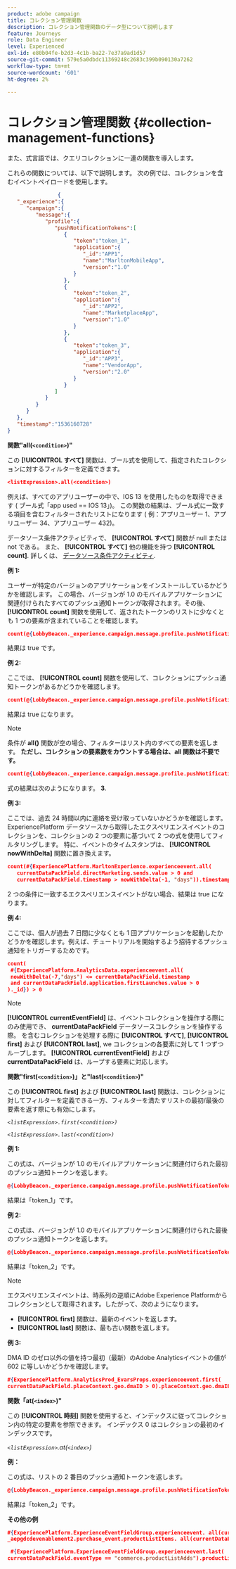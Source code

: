 ```yaml
---
product: adobe campaign
title: コレクション管理関数
description: コレクション管理関数のデータ型について説明します
feature: Journeys
role: Data Engineer
level: Experienced
exl-id: e80b04fe-b2d3-4c1b-ba22-7e37a9ad1d57
source-git-commit: 579e5a0dbdc11369248c2683c399b090130a7262
workflow-type: tm+mt
source-wordcount: '601'
ht-degree: 2%

---
```


# コレクション管理関数 {#collection-management-functions}

また、式言語では、クエリコレクションに一連の関数を導入します。

これらの関数については、以下で説明します。 次の例では、コレクションを含むイベントペイロードを使用します。

```json
                { 
   "_experience":{ 
      "campaign":{ 
         "message":{ 
            "profile":{ 
               "pushNotificationTokens":[ 
                  { 
                     "token":"token_1",
                     "application":{ 
                        "_id":"APP1",
                        "name":"MarltonMobileApp",
                        "version":"1.0"
                     }
                  },
                  { 
                     "token":"token_2",
                     "application":{ 
                        "_id":"APP2",
                        "name":"MarketplaceApp",
                        "version":"1.0"
                     }
                  },
                  { 
                     "token":"token_3",
                     "application":{ 
                        "_id":"APP3",
                        "name":"VendorApp",
                        "version":"2.0"
                     }
                  }
               ]
            }
         }
      }
   },
   "timestamp":"1536160728"
}
```

**関数&quot;all(`<condition>`)&quot;**

この **[!UICONTROL すべて]** 関数は、ブール式を使用して、指定されたコレクションに対するフィルターを定義できます。

```json
<listExpression>.all(<condition>)
```

例えば、すべてのアプリユーザーの中で、IOS 13 を使用したものを取得できます ( ブール式「app used == IOS 13」)。 この関数の結果は、ブール式に一致する項目を含むフィルターされたリストになります ( 例：アプリユーザー 1、アプリユーザー 34、アプリユーザー 432)。

データソース条件アクティビティで、 **[!UICONTROL すべて]** 関数が null または not である。 また、 **[!UICONTROL すべて]** 他の機能を持つ **[!UICONTROL count]**. 詳しくは、 [データソース条件アクティビティ](../building-journeys/condition-activity.md#data_source_condition).

**例 1:**

ユーザーが特定のバージョンのアプリケーションをインストールしているかどうかを確認します。 この場合、バージョンが 1.0 のモバイルアプリケーションに関連付けられたすべてのプッシュ通知トークンが取得されます。その後、 **[!UICONTROL count]** 関数を使用して、返されたトークンのリストに少なくとも 1 つの要素が含まれていることを確認します。

```json
count(@{LobbyBeacon._experience.campaign.message.profile.pushNotificationTokens.all(currentEventField.application.version == "1.0").token}) > 0
```

結果は true です。

**例 2:**

ここでは、 **[!UICONTROL count]** 関数を使用して、コレクションにプッシュ通知トークンがあるかどうかを確認します。

```json
count(@{LobbyBeacon._experience.campaign.message.profile.pushNotificationTokens.all().token}) > 0
```

結果は true になります。

<!--Alternatively, you can check if there is no token in the collection:

   ```json
   count(@{LobbyBeacon._experience.campaign.message.profile.pushNotificationTokens.all().token}) == 0
   ```

The result will be false.

Here we use the count function in a condition to count the number of push notification tokens in the event.

`count(@{LobbyBeacon._experience.campaign.message.profile.pushNotificationTokens.all().token})`

The result is true.

Note that when the condition in the **all()** function is empty, the filter will return all the elements in the list. Hence, the expression above is equivalent to:

`count(@{LobbyBeacon._experience.campaign.message.profile.pushNotificationTokens.application.name})`

In both cases, the result of the expression is **3**.

A query of experience events recorded on the Adobe Experience Platform may or may not include the current event that triggered the current Journey. This will depend on the relative processing time with which [!DNL Journey Orchestration] sees an event and started evaluating conditions, versus the time it takes for that event to be ingested into the Adobe Experience Platform. For example, when using the .all() syntax to query experience events from the Adobe Experience Platform, we recommend enforcing the exclusion of the current event (by requiring an
earlier timestamp) in order to only consider prior events.-->

>[!NOTE]
>
>条件が **all()** 関数が空の場合、フィルターはリスト内のすべての要素を返します。 **ただし、コレクションの要素数をカウントする場合は、all 関数は不要です。**


```json
count(@{LobbyBeacon._experience.campaign.message.profile.pushNotificationTokens.token})
```

式の結果は次のようになります。 **3**.

**例 3:**

ここでは、過去 24 時間以内に連絡を受け取っていないかどうかを確認します。 ExperiencePlatform データソースから取得したエクスペリエンスイベントのコレクションを、コレクションの 2 つの要素に基づいて 2 つの式を使用してフィルタリングします。 特に、イベントのタイムスタンプは、 **[!UICONTROL nowWithDelta]** 関数に置き換えます。

```json
count(#{ExperiencePlatform.MarltonExperience.experienceevent.all(
   currentDataPackField.directMarketing.sends.value > 0 and
   currentDataPackField.timestamp > nowWithDelta(-1, "days")).timestamp}) == 0
```

2 つの条件に一致するエクスペリエンスイベントがない場合、結果は true になります。

**例 4:**

ここでは、個人が過去 7 日間に少なくとも 1 回アプリケーションを起動したかどうかを確認します。例えば、チュートリアルを開始するよう招待するプッシュ通知をトリガーするためです。

```json
count(
 #{ExperiencePlatform.AnalyticsData.experienceevent.all(
 nowWithDelta(-7,"days") <= currentDataPackField.timestamp
 and currentDataPackField.application.firstLaunches.value > 0
)._id}) > 0
```

<!--**"All + Count" example 4:** here we use the count function in a boolean expression to see if there is push notification tokens in the collection.

`count(@{LobbyBeacon._experience.campaign.message.profile.pushNotificationTokens.all().application.name}) > 0`

The result will be:

`true`

Alternatively, you can check if there is NO token in the collection:

`count(@{LobbyBeacon._experience.campaign.message.profile.pushNotificationTokens.all().application.name}) =0`

The result will be:

`false`-->

>[!NOTE]
>
>**[!UICONTROL currentEventField]** は、イベントコレクションを操作する際にのみ使用でき、 **currentDataPackField**
>データソースコレクションを操作する際。 を含むコレクションを処理する際に **[!UICONTROL すべて]**, **[!UICONTROL first]** および **[!UICONTROL last]**, we
>コレクションの各要素に対して 1 つずつループします。 **[!UICONTROL currentEventField]** および **currentDataPackField**
>は、ループする要素に対応します。

**関数&quot;first(`<condition>`)」と&quot;last(`<condition>`)&quot;**

この **[!UICONTROL first]** および **[!UICONTROL last]** 関数は、コレクションに対してフィルターを定義できる一方、フィルターを満たすリストの最初/最後の要素を返す際にも有効にします。

_`<listExpression>.first(<condition>)`_

_`<listExpression>.last(<condition>)`_

**例 1:**

この式は、バージョンが 1.0 のモバイルアプリケーションに関連付けられた最初のプッシュ通知トークンを返します。

```json
@{LobbyBeacon._experience.campaign.message.profile.pushNotificationTokens.first(currentEventField.application.version == "1.0").token
```

結果は「token_1」です。

**例 2:**

この式は、バージョンが 1.0 のモバイルアプリケーションに関連付けられた最後のプッシュ通知トークンを返します。

```json
@{LobbyBeacon._experience.campaign.message.profile.pushNotificationTokens.last&#8203;(currentEventField.application.version == "1.0").token}
```

結果は「token_2」です。

>[!NOTE]
>
>エクスペリエンスイベントは、時系列の逆順にAdobe Experience Platformからコレクションとして取得されます。したがって、次のようになります。
>
>* **[!UICONTROL first]** 関数は、最新のイベントを返します。
>* **[!UICONTROL last]** 関数は、最も古い関数を返します。


**例 3:**

DMA ID のゼロ以外の値を持つ最初（最新）のAdobe Analyticsイベントの値が 602 に等しいかどうかを確認します。

```json
#{ExperiencePlatform.AnalyticsProd_EvarsProps.experienceevent.first(
currentDataPackField.placeContext.geo.dmaID > 0).placeContext.geo.dmaID} == 602
```

**関数「at(`<index>`)&quot;**

この **[!UICONTROL 時刻]** 関数を使用すると、インデックスに従ってコレクション内の特定の要素を参照できます。
インデックス 0 はコレクションの最初のインデックスです。

_`<listExpression>`.at(`<index>`)_

**例：**

この式は、リストの 2 番目のプッシュ通知トークンを返します。

```json
@{LobbyBeacon._experience.campaign.message.profile.pushNotificationTokens.at(1).token}
```

結果は「token_2」です。

**その他の例**

```json
#{ExperiencePlatform.ExperienceEventFieldGroup.experienceevent. all(currentDataPackField._aepgdcdevenablement2.purchase_event.receipt_nbr == "10-337-4016"). 
_aepgdcdevenablement2.purchase_event.productListItems. all(currentDataPackField.SKU == "AB17 1234 1775 19DT B4DR 8HDK 762").name}
```

```json
 #{ExperiencePlatform.ExperienceEventFieldGroup.experienceevent.last(
currentDataPackField.eventType == "commerce.productListAdds").productListItems.last(currentDataPackField.priceTotal >= 150).name}
```
